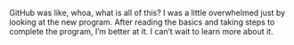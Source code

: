 GitHub was like, whoa, what is all of this? I was a little overwhelmed just by looking at the new program. After reading the basics and taking steps to complete the program, I’m better at it. I can’t wait to learn more about it.
